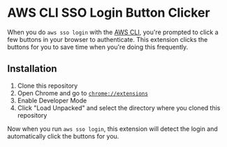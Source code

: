 # AWS CLI SSO Login Button Clicker

When you do `aws sso login` with the [AWS CLI](https://awscli.amazonaws.com/v2/documentation/api/latest/reference/sso/login.html), you're prompted to click
a few buttons in your browser to authenticate. This extension clicks
the buttons for you to save time when you're doing this frequently.

## Installation

1. Clone this repository
2. Open Chrome and go to [`chrome://extensions`](chrome://extensions)
3. Enable Developer Mode
4. Click "Load Unpacked" and select the directory where you cloned this repository

Now when you run `aws sso login`, this extension will detect the login
and automatically click the buttons for you.
